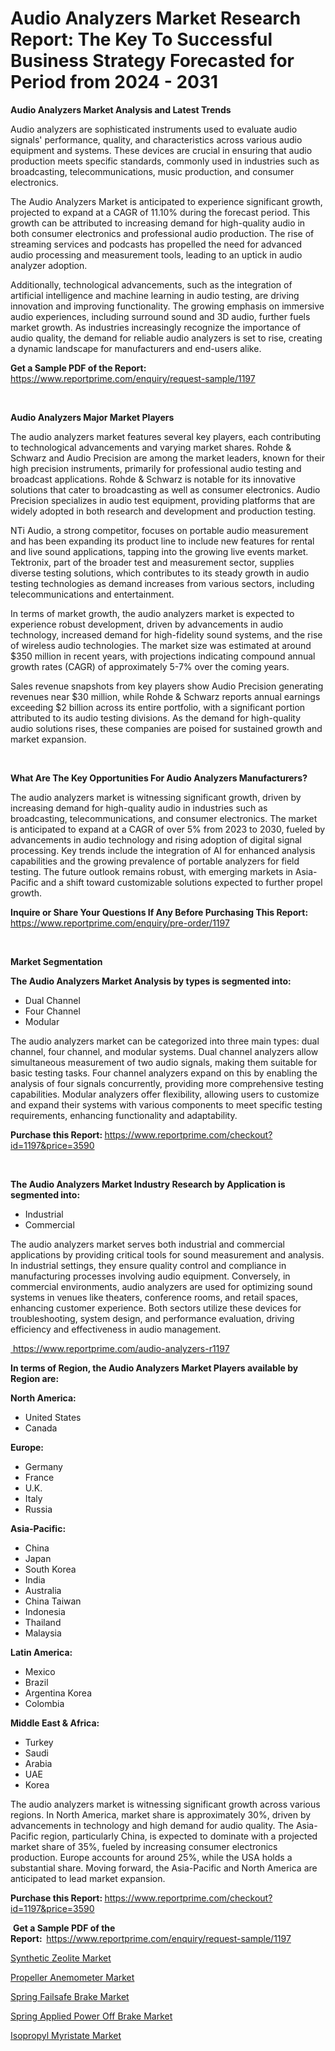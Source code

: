 <p><h1>Audio Analyzers Market Research Report: The Key To Successful Business Strategy Forecasted for Period from 2024 - 2031</h1></p><p><strong>Audio Analyzers Market Analysis and Latest Trends</strong></p>
<p><p>Audio analyzers are sophisticated instruments used to evaluate audio signals' performance, quality, and characteristics across various audio equipment and systems. These devices are crucial in ensuring that audio production meets specific standards, commonly used in industries such as broadcasting, telecommunications, music production, and consumer electronics.</p><p>The Audio Analyzers Market is anticipated to experience significant growth, projected to expand at a CAGR of 11.10% during the forecast period. This growth can be attributed to increasing demand for high-quality audio in both consumer electronics and professional audio production. The rise of streaming services and podcasts has propelled the need for advanced audio processing and measurement tools, leading to an uptick in audio analyzer adoption. </p><p>Additionally, technological advancements, such as the integration of artificial intelligence and machine learning in audio testing, are driving innovation and improving functionality. The growing emphasis on immersive audio experiences, including surround sound and 3D audio, further fuels market growth. As industries increasingly recognize the importance of audio quality, the demand for reliable audio analyzers is set to rise, creating a dynamic landscape for manufacturers and end-users alike.</p></p>
<p><strong>Get a Sample PDF of the Report:&nbsp;</strong> <a href="https://www.reportprime.com/enquiry/request-sample/1197">https://www.reportprime.com/enquiry/request-sample/1197</a></p>
<p>&nbsp;</p>
<p><strong>Audio Analyzers Major Market Players</strong></p>
<p><p>The audio analyzers market features several key players, each contributing to technological advancements and varying market shares. Rohde & Schwarz and Audio Precision are among the market leaders, known for their high precision instruments, primarily for professional audio testing and broadcast applications. Rohde & Schwarz is notable for its innovative solutions that cater to broadcasting as well as consumer electronics. Audio Precision specializes in audio test equipment, providing platforms that are widely adopted in both research and development and production testing.</p><p>NTi Audio, a strong competitor, focuses on portable audio measurement and has been expanding its product line to include new features for rental and live sound applications, tapping into the growing live events market. Tektronix, part of the broader test and measurement sector, supplies diverse testing solutions, which contributes to its steady growth in audio testing technologies as demand increases from various sectors, including telecommunications and entertainment.</p><p>In terms of market growth, the audio analyzers market is expected to experience robust development, driven by advancements in audio technology, increased demand for high-fidelity sound systems, and the rise of wireless audio technologies. The market size was estimated at around $350 million in recent years, with projections indicating compound annual growth rates (CAGR) of approximately 5-7% over the coming years.</p><p>Sales revenue snapshots from key players show Audio Precision generating revenues near $30 million, while Rohde & Schwarz reports annual earnings exceeding $2 billion across its entire portfolio, with a significant portion attributed to its audio testing divisions. As the demand for high-quality audio solutions rises, these companies are poised for sustained growth and market expansion.</p></p>
<p>&nbsp;</p>
<p><strong>What Are The Key Opportunities For Audio Analyzers Manufacturers?</strong></p>
<p><p>The audio analyzers market is witnessing significant growth, driven by increasing demand for high-quality audio in industries such as broadcasting, telecommunications, and consumer electronics. The market is anticipated to expand at a CAGR of over 5% from 2023 to 2030, fueled by advancements in audio technology and rising adoption of digital signal processing. Key trends include the integration of AI for enhanced analysis capabilities and the growing prevalence of portable analyzers for field testing. The future outlook remains robust, with emerging markets in Asia-Pacific and a shift toward customizable solutions expected to further propel growth.</p></p>
<p><strong>Inquire or Share Your Questions If Any Before Purchasing This Report:</strong> <a href="https://www.reportprime.com/enquiry/pre-order/1197">https://www.reportprime.com/enquiry/pre-order/1197</a></p>
<p>&nbsp;</p>
<p><strong>Market Segmentation</strong></p>
<p><strong>The Audio Analyzers Market Analysis by types is segmented into:</strong></p>
<p><ul><li>Dual Channel</li><li>Four Channel</li><li>Modular</li></ul></p>
<p><p>The audio analyzers market can be categorized into three main types: dual channel, four channel, and modular systems. Dual channel analyzers allow simultaneous measurement of two audio signals, making them suitable for basic testing tasks. Four channel analyzers expand on this by enabling the analysis of four signals concurrently, providing more comprehensive testing capabilities. Modular analyzers offer flexibility, allowing users to customize and expand their systems with various components to meet specific testing requirements, enhancing functionality and adaptability.</p></p>
<p><strong>Purchase this Report:&nbsp;</strong><a href="https://www.reportprime.com/checkout?id=1197&price=3590">https://www.reportprime.com/checkout?id=1197&price=3590</a></p>
<p>&nbsp;</p>
<p><strong>The Audio Analyzers Market Industry Research by Application is segmented into:</strong></p>
<p><ul><li>Industrial</li><li>Commercial</li></ul></p>
<p><p>The audio analyzers market serves both industrial and commercial applications by providing critical tools for sound measurement and analysis. In industrial settings, they ensure quality control and compliance in manufacturing processes involving audio equipment. Conversely, in commercial environments, audio analyzers are used for optimizing sound systems in venues like theaters, conference rooms, and retail spaces, enhancing customer experience. Both sectors utilize these devices for troubleshooting, system design, and performance evaluation, driving efficiency and effectiveness in audio management.</p></p>
<p><a href="https://www.reportprime.com/audio-analyzers-r1197">&nbsp;https://www.reportprime.com/audio-analyzers-r1197</a></p>
<p><strong>In terms of Region, the Audio Analyzers Market Players available by Region are:</strong></p>
<p>
    <p> <strong> North America: </strong>
        <ul>
            <li>United States</li>
            <li>Canada</li>
        </ul>
        </p> 
    <p> <strong> Europe: </strong>
        <ul>
            <li>Germany</li>
            <li>France</li>
            <li>U.K.</li>
            <li>Italy</li>
            <li>Russia</li>
        </ul>
        </p> 
    <p> <strong> Asia-Pacific: </strong>
        <ul>
            <li>China</li>
            <li>Japan</li>
            <li>South Korea</li>
            <li>India</li>
            <li>Australia</li>
            <li>China Taiwan</li>
            <li>Indonesia</li>
            <li>Thailand</li>
            <li>Malaysia</li>
        </ul>
        </p> 
    <p> <strong> Latin America: </strong>
        <ul>
            <li>Mexico</li>
            <li>Brazil</li>
            <li>Argentina Korea</li>
            <li>Colombia</li>
        </ul>
        </p> 
    <p> <strong> Middle East & Africa: </strong>
        <ul>
            <li>Turkey</li>
            <li>Saudi</li>
            <li>Arabia</li>
            <li>UAE</li>
            <li>Korea</li>
        </ul>
    </p>
    </p>
<p><p>The audio analyzers market is witnessing significant growth across various regions. In North America, market share is approximately 30%, driven by advancements in technology and high demand for audio quality. The Asia-Pacific region, particularly China, is expected to dominate with a projected market share of 35%, fueled by increasing consumer electronics production. Europe accounts for around 25%, while the USA holds a substantial share. Moving forward, the Asia-Pacific and North America are anticipated to lead market expansion.</p></p>
<p><strong>Purchase this Report: </strong><a href="https://www.reportprime.com/checkout?id=1197&price=3590">https://www.reportprime.com/checkout?id=1197&price=3590</a></p>
<p>&nbsp;<strong>Get a Sample PDF of the Report:&nbsp;&nbsp;</strong><a href="https://www.reportprime.com/enquiry/request-sample/1197">https://www.reportprime.com/enquiry/request-sample/1197</a></p>
<p><strong></strong></p>
<p><p><a href="https://www.linkedin.com/pulse/synthetic-zeolite-market-size-share-trends-analysis-report-fhswc?trackingId=GK41oWTkToKSG%2Fe8Bv%2B5Yw%3D%3D">Synthetic Zeolite Market</a></p><p><a href="https://medium.com/@hsjri2637/global-propeller-anemometer-market-opportunities-and-forecast-for-period-from-2024-to-2031-d8c76f36c48a">Propeller Anemometer Market</a></p><p><a href="https://issuu.com/reportprime-2/docs/spring-failsafe-brake-market-size-2_e318899dcdd6b1">Spring Failsafe Brake Market</a></p><p><a href="https://issuu.com/reportprime-2/docs/spring-applied-power-off-brake-mark_41bf5930f2ea65">Spring Applied Power Off Brake Market</a></p><p><a href="https://www.linkedin.com/pulse/global-isopropyl-myristate-market-exploring-share-trends-future-hstyc?trackingId=A4rwgMnPT%2FqLbM2KVGZ7tA%3D%3D">Isopropyl Myristate Market</a></p></p>